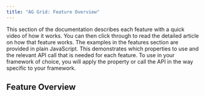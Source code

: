```yaml
---
title: "AG Grid: Feature Overview"
---
```


This section of the documentation describes each feature with a quick video of how it works. You can then click through to read the detailed article on how that feature works. The examples in the features section are provided in plain JavaScript.
This demonstrates which properties to use and the relevant API call that is needed for each feature. To use in your framework of choice, you will apply the property or call the API in the way specific to your framework.

## Feature Overview

<feature-overview></feature-overview>
